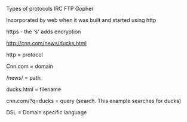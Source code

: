 Types of protocols
IRC
FTP
Gopher

Incorporated by web when it was built and started using http

https - the 's' adds encryption

http://cnn.com/news/ducks.html

http = protocol

Cnn.com = domain

/news/ = path

ducks.html = filename

cnn.com/?q=ducks = query (search. This example searches for ducks)


DSL = Domain specific language
